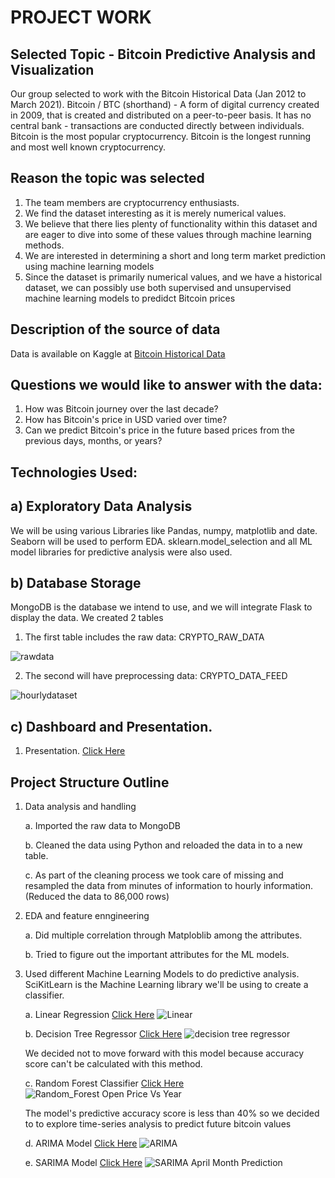 
# PROJECT WORK

## Selected Topic - Bitcoin Predictive Analysis and Visualization
Our group selected to work with the Bitcoin Historical Data (Jan 2012 to March 2021). Bitcoin / BTC (shorthand) - A form of digital currency created in 2009, that is created and distributed on a peer-to-peer basis. It has no central bank - transactions are conducted directly between individuals. Bitcoin is the most popular cryptocurrency. Bitcoin is the longest running and most well known cryptocurrency. 

## Reason the topic was selected
1) The team members are cryptocurrency enthusiasts.
2) We find the dataset interesting as it is merely numerical values.
3) We believe that there lies plenty of functionality within this dataset and are eager to dive into some of these values through machine learning methods.
4) We are interested in determining a short and long term market prediction using machine learning models
5) Since the dataset is primarily numerical values, and we have a historical dataset, we can possibly use both supervised and unsupervised machine learning models to predidct Bitcoin prices

## Description of the source of data
Data is available on Kaggle at [Bitcoin Historical Data](https://www.kaggle.com/mczielinski/bitcoin-historical-data)

## Questions we would like to answer with the data:
1)  How was Bitcoin journey over the last decade?
2)  How has Bitcoin's price in USD varied over time?
3)  Can we predict Bitcoin's price in the future based prices from the previous days, months, or years? 

## Technologies Used: 

## a) Exploratory Data Analysis
We will be using various Libraries like Pandas, numpy, matplotlib and date. Seaborn will be used to perform EDA. sklearn.model_selection and all ML model libraries for predictive analysis were also used.

## b) Database Storage
MongoDB is the database we intend to use, and we will integrate Flask to display the data.
We created 2 tables
1. The first table includes the raw data: CRYPTO_RAW_DATA

![rawdata](https://user-images.githubusercontent.com/91766890/158105223-d9e80222-9ca7-4325-a1bb-4b303650ea4c.png)

2. The second will have preprocessing data: CRYPTO_DATA_FEED

![hourlydataset](https://user-images.githubusercontent.com/91766890/158105235-0076686b-845d-4753-9316-7e3ea42ba28c.png)

## c) Dashboard and Presentation.
1. Presentation. [Click Here](https://docs.google.com/presentation/d/1hqEKFD-_s7xPiY4kffiQOeBNFVU4e59aDoc2pJYWI-4/edit#slide=id.g40199f628d_2_149)

## Project Structure Outline
1. Data analysis and handling
   
   a. Imported the raw data to MongoDB
   
   b. Cleaned the data using Python and reloaded the data in to a new table.
   
   c. As part of the cleaning process we took care of missing and resampled the data from minutes of information to hourly information. (Reduced the data to 86,000           rows)
2. EDA and feature enngineering
   
   a. Did multiple correlation through Matploblib among the attributes.
   
   b. Tried to figure out the important attributes for the ML models.
3. Used different Machine Learning Models to do predictive analysis. SciKitLearn is the Machine Learning library we'll be using to create a classifier. 
   
   a. Linear Regression [Click Here](https://github.com/JanakPatel18/Bitcoin-Predictive-Analysis-and-Visualization/blob/main/Bitcoin%20Prediction%20with%20Linear%2C%20ARIMA%20%26%20SARIMA%20Model.ipynb)
![Linear](https://user-images.githubusercontent.com/91707734/159720379-8b5773b2-d591-4cff-af3e-60a659356cdc.jpg)

   b. Decision Tree Regressor [Click Here](https://github.com/JanakPatel18/Bitcoin-Predictive-Analysis-and-Visualization/blob/main/Decision%20Tree%20Regression%20for%20Bitcoin-Scatter%20Matrix%20with%20KDE%20Plot.ipynb)
   ![decision tree regressor](https://user-images.githubusercontent.com/91707734/159720542-ff435824-951c-4f4f-89a1-fd13740faea5.png)

   We decided not to move forward with this model because accuracy score can't be calculated with this method.
   
   c. Random Forest Classifier [Click Here](https://github.com/JanakPatel18/Bitcoin-Predictive-Analysis-and-Visualization/blob/main/Bitcoin_TA_RandomForest.ipynb)
 ![Random_Forest Open Price Vs Year](https://user-images.githubusercontent.com/91707734/159720709-aa71c684-4bd4-4ec0-9abe-11654b251a8e.png)
  
   The model's predictive accuracy score is less than 40% so we decided to to explore time-series analysis to predict future bitcoin values

   d. ARIMA Model [Click Here](https://github.com/JanakPatel18/Bitcoin-Predictive-Analysis-and-Visualization/blob/main/Bitcoin%20Prediction%20with%20Linear%2C%20ARIMA%20%26%20SARIMA%20Model.ipynb)
  ![ARIMA](https://user-images.githubusercontent.com/91707734/159720844-3f644e8a-2354-4313-b5ec-a22f6a057415.png)

   e. SARIMA Model [Click Here](https://github.com/JanakPatel18/Bitcoin-Predictive-Analysis-and-Visualization/blob/main/Bitcoin%20Prediction%20with%20Linear%2C%20ARIMA%20%26%20SARIMA%20Model.ipynb)
![SARIMA April Month Prediction](https://user-images.githubusercontent.com/91707734/159722402-bd01f314-0996-44e4-a5e6-e819c9c1fe7f.jpg)
